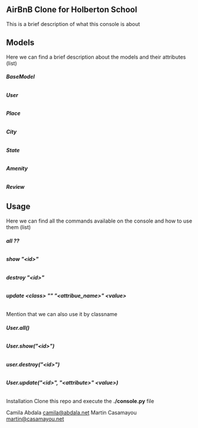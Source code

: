 ## AirBnB Clone for Holberton School
This is a brief description of what this console is about

## Models
Here we can find a brief description about the models and their attributes
(list)
###### **BaseModel**
###### **User**
###### **Place**
###### **City**
###### **State**
###### **Amenity**
###### **Review**

## Usage
Here we can find all the commands available on the console and how to use them
(list)
###### **all \?<class>\?**
###### **show <class> \"\<id\>\"**
###### **destroy <class> \"\<id\>\"**
###### **update \<class\> \"<id>\" \"\<attribue_name\>\" <value\>**


Mention that we can also use it by classname
###### **User.all()**
###### **User.show(\"\<id\>\")**
###### **user.destroy(\"\<id\>\")**
###### **User.update(\"\<id\>\", \"\<attribute\>\" \<value\>)**

Installation
Clone this repo and execute the **./console.py** file

Camila Abdala <camila@abdala.net>
Martin Casamayou <martin@casamayou.net>
